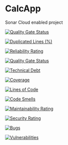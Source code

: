 # CalcApp
Sonar Cloud enabled project 

[![Quality Gate Status](https://sonarcloud.io/api/project_badges/measure?project=FAVOUR_CalcApp&metric=alert_status)](https://sonarcloud.io/summary/new_code?id=FAVOUR_CalcApp)

[![Duplicated Lines (%)](https://sonarcloud.io/api/project_badges/measure?project=FAVOUR_CalcApp&metric=duplicated_lines_density)](https://sonarcloud.io/summary/new_code?id=FAVOUR_CalcApp)

[![Reliability Rating](https://sonarcloud.io/api/project_badges/measure?project=FAVOUR_CalcApp&metric=reliability_rating)](https://sonarcloud.io/summary/new_code?id=FAVOUR_CalcApp)

[![Quality Gate Status](https://sonarcloud.io/api/project_badges/measure?project=FAVOUR_CalcApp&metric=alert_status)](https://sonarcloud.io/summary/new_code?id=FAVOUR_CalcApp)

[![Technical Debt](https://sonarcloud.io/api/project_badges/measure?project=FAVOUR_CalcApp&metric=sqale_index)](https://sonarcloud.io/summary/new_code?id=FAVOUR_CalcApp)

[![Coverage](https://sonarcloud.io/api/project_badges/measure?project=FAVOUR_CalcApp&metric=coverage)](https://sonarcloud.io/summary/new_code?id=FAVOUR_CalcApp)

[![Lines of Code](https://sonarcloud.io/api/project_badges/measure?project=FAVOUR_CalcApp&metric=ncloc)](https://sonarcloud.io/summary/new_code?id=FAVOUR_CalcApp)

[![Code Smells](https://sonarcloud.io/api/project_badges/measure?project=FAVOUR_CalcApp&metric=code_smells)](https://sonarcloud.io/summary/new_code?id=FAVOUR_CalcApp)

[![Maintainability Rating](https://sonarcloud.io/api/project_badges/measure?project=FAVOUR_CalcApp&metric=sqale_rating)](https://sonarcloud.io/summary/new_code?id=FAVOUR_CalcApp)

[![Security Rating](https://sonarcloud.io/api/project_badges/measure?project=FAVOUR_CalcApp&metric=security_rating)](https://sonarcloud.io/summary/new_code?id=FAVOUR_CalcApp)

[![Bugs](https://sonarcloud.io/api/project_badges/measure?project=FAVOUR_CalcApp&metric=bugs)](https://sonarcloud.io/summary/new_code?id=FAVOUR_CalcApp)

[![Vulnerabilities](https://sonarcloud.io/api/project_badges/measure?project=FAVOUR_CalcApp&metric=vulnerabilities)](https://sonarcloud.io/summary/new_code?id=FAVOUR_CalcApp)
